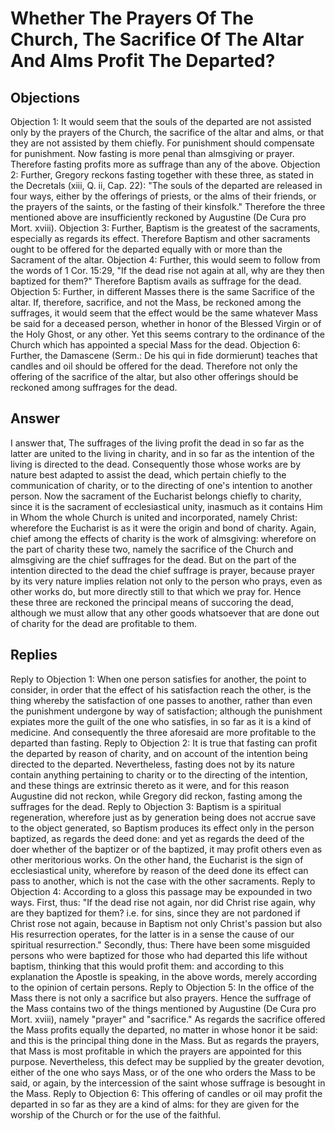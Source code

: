 # Whether The Prayers Of The Church, The Sacrifice Of The Altar And Alms Profit The Departed?
## Objections
Objection 1: It would seem that the souls of the departed are not assisted only by the prayers of the Church, the sacrifice of the altar and alms, or that they are not assisted by them chiefly. For punishment should compensate for punishment. Now fasting is more penal than almsgiving or prayer. Therefore fasting profits more as suffrage than any of the above.
Objection 2: Further, Gregory reckons fasting together with these three, as stated in the Decretals (xiii, Q. ii, Cap. 22): "The souls of the departed are released in four ways, either by the offerings of priests, or the alms of their friends, or the prayers of the saints, or the fasting of their kinsfolk." Therefore the three mentioned above are insufficiently reckoned by Augustine (De Cura pro Mort. xviii).
Objection 3: Further, Baptism is the greatest of the sacraments, especially as regards its effect. Therefore Baptism and other sacraments ought to be offered for the departed equally with or more than the Sacrament of the altar.
Objection 4: Further, this would seem to follow from the words of 1 Cor. 15:29, "If the dead rise not again at all, why are they then baptized for them?" Therefore Baptism avails as suffrage for the dead.
Objection 5: Further, in different Masses there is the same Sacrifice of the altar. If, therefore, sacrifice, and not the Mass, be reckoned among the suffrages, it would seem that the effect would be the same whatever Mass be said for a deceased person, whether in honor of the Blessed Virgin or of the Holy Ghost, or any other. Yet this seems contrary to the ordinance of the Church which has appointed a special Mass for the dead.
Objection 6: Further, the Damascene (Serm.: De his qui in fide dormierunt) teaches that candles and oil should be offered for the dead. Therefore not only the offering of the sacrifice of the altar, but also other offerings should be reckoned among suffrages for the dead.
## Answer

I answer that, The suffrages of the living profit the dead in so far as the latter are united to the living in charity, and in so far as the intention of the living is directed to the dead. Consequently those whose works are by nature best adapted to assist the dead, which pertain chiefly to the communication of charity, or to the directing of one's intention to another person. Now the sacrament of the Eucharist belongs chiefly to charity, since it is the sacrament of ecclesiastical unity, inasmuch as it contains Him in Whom the whole Church is united and incorporated, namely Christ: wherefore the Eucharist is as it were the origin and bond of charity. Again, chief among the effects of charity is the work of almsgiving: wherefore on the part of charity these two, namely the sacrifice of the Church and almsgiving are the chief suffrages for the dead. But on the part of the intention directed to the dead the chief suffrage is prayer, because prayer by its very nature implies relation not only to the person who prays, even as other works do, but more directly still to that which we pray for. Hence these three are reckoned the principal means of succoring the dead, although we must allow that any other goods whatsoever that are done out of charity for the dead are profitable to them.
## Replies
Reply to Objection 1: When one person satisfies for another, the point to consider, in order that the effect of his satisfaction reach the other, is the thing whereby the satisfaction of one passes to another, rather than even the punishment undergone by way of satisfaction; although the punishment expiates more the guilt of the one who satisfies, in so far as it is a kind of medicine. And consequently the three aforesaid are more profitable to the departed than fasting.
Reply to Objection 2: It is true that fasting can profit the departed by reason of charity, and on account of the intention being directed to the departed. Nevertheless, fasting does not by its nature contain anything pertaining to charity or to the directing of the intention, and these things are extrinsic thereto as it were, and for this reason Augustine did not reckon, while Gregory did reckon, fasting among the suffrages for the dead.
Reply to Objection 3: Baptism is a spiritual regeneration, wherefore just as by generation being does not accrue save to the object generated, so Baptism produces its effect only in the person baptized, as regards the deed done: and yet as regards the deed of the doer whether of the baptizer or of the baptized, it may profit others even as other meritorious works. On the other hand, the Eucharist is the sign of ecclesiastical unity, wherefore by reason of the deed done its effect can pass to another, which is not the case with the other sacraments.
Reply to Objection 4: According to a gloss this passage may be expounded in two ways. First, thus: "If the dead rise not again, nor did Christ rise again, why are they baptized for them? i.e. for sins, since they are not pardoned if Christ rose not again, because in Baptism not only Christ's passion but also His resurrection operates, for the latter is in a sense the cause of our spiritual resurrection." Secondly, thus: There have been some misguided persons who were baptized for those who had departed this life without baptism, thinking that this would profit them: and according to this explanation the Apostle is speaking, in the above words, merely according to the opinion of certain persons.
Reply to Objection 5: In the office of the Mass there is not only a sacrifice but also prayers. Hence the suffrage of the Mass contains two of the things mentioned by Augustine (De Cura pro Mort. xviii), namely "prayer" and "sacrifice." As regards the sacrifice offered the Mass profits equally the departed, no matter in whose honor it be said: and this is the principal thing done in the Mass. But as regards the prayers, that Mass is most profitable in which the prayers are appointed for this purpose. Nevertheless, this defect may be supplied by the greater devotion, either of the one who says Mass, or of the one who orders the Mass to be said, or again, by the intercession of the saint whose suffrage is besought in the Mass.
Reply to Objection 6: This offering of candles or oil may profit the departed in so far as they are a kind of alms: for they are given for the worship of the Church or for the use of the faithful.